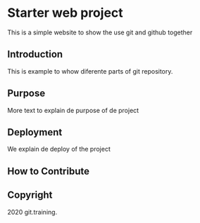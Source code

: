 # Starter web project

This is a simple website to show the use git and github together

## Introduction

This is example to whow diferente parts of git repository.

## Purpose

More text to explain de purpose of de project

## Deployment

We explain de deploy of the project

## How to Contribute

## Copyright

2020 git.training.

